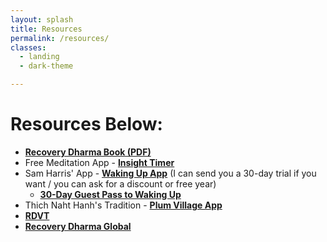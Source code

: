 ```yaml
---
layout: splash
title: Resources
permalink: /resources/
classes:
  - landing
  - dark-theme

---
```


# Resources Below:

- **[Recovery Dharma Book (PDF)](https://drive.google.com/file/d/1Isotp-WlUedFJlKDqjpvO7uKgVsvX3J1/view)**
- Free Meditation App - **[Insight Timer](https://insighttimer.com/)**
- Sam Harris' App - **[Waking Up App](https://www.wakingup.com/)** (I can send you a 30-day trial if you want / you can ask for a discount or free year)
  - **[30-Day Guest Pass to Waking Up](https://dynamic.wakingup.com/guestpass/SCD12E706)** 
- Thich Naht Hanh's Tradition - **[Plum Village App](https://plumvillage.app/)**
- **[RDVT](https://rdvt.org/)**
- **[Recovery Dharma Global](https://recoverydharma.org/)**